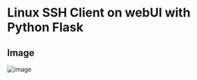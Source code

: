 # Linux SSH Client on webUI with Python Flask

## Image
![image](https://github.com/alicangnll/Python_SSH_Client/assets/23417905/cd2e7dd5-434d-4fdf-a175-d938151ed487)
